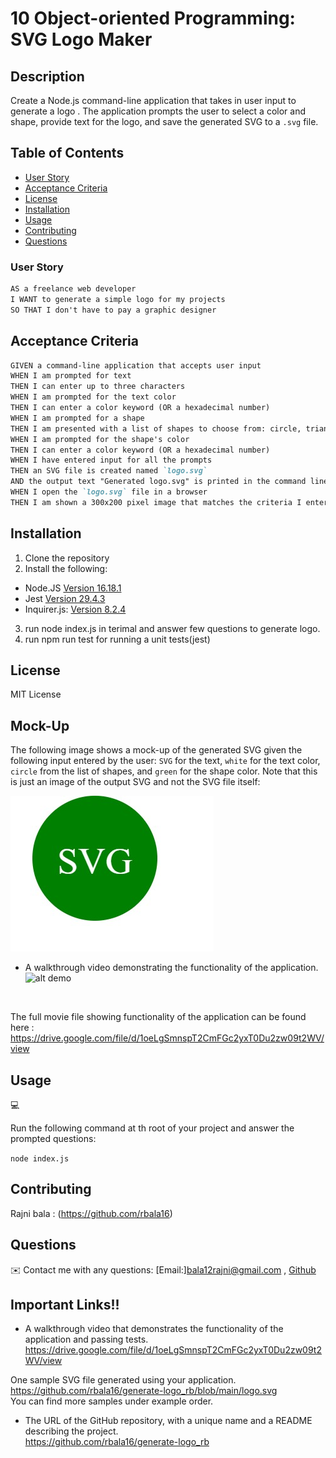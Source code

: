 
# 10 Object-oriented Programming: SVG Logo Maker

## Description

 Create a Node.js command-line application that takes in user input to generate a logo . The application prompts the user to select a color and shape, provide text for the logo, and save the generated SVG to a `.svg` file.

## Table of Contents

- [User Story](#user-story)
- [Acceptance Criteria](#acceptance-criteria)
- [License](#license)
- [Installation](#installation)
- [Usage](#usage)
- [Contributing](#contributing)
- [Questions](#questions)

### User Story

```md
AS a freelance web developer
I WANT to generate a simple logo for my projects
SO THAT I don't have to pay a graphic designer
```

## Acceptance Criteria

```md
GIVEN a command-line application that accepts user input
WHEN I am prompted for text
THEN I can enter up to three characters
WHEN I am prompted for the text color
THEN I can enter a color keyword (OR a hexadecimal number)
WHEN I am prompted for a shape
THEN I am presented with a list of shapes to choose from: circle, triangle, and square
WHEN I am prompted for the shape's color
THEN I can enter a color keyword (OR a hexadecimal number)
WHEN I have entered input for all the prompts
THEN an SVG file is created named `logo.svg`
AND the output text "Generated logo.svg" is printed in the command line
WHEN I open the `logo.svg` file in a browser
THEN I am shown a 300x200 pixel image that matches the criteria I entered
```

## Installation
1. Clone the repository
2. Install the following: 
- Node.JS [Version 16.18.1](https://nodejs.org/en/blog/release/v16.18.1/)
- Jest [Version 29.4.3](https://www.npmjs.com/package/jest)
- Inquirer.js: [Version 8.2.4](https://www.npmjs.com/package/inquirer/v/8.2.4)
3. run node index.js in terimal and answer few questions to generate logo.
4. run npm run test for running a unit tests(jest)

## License 
MIT License

## Mock-Up

The following image shows a mock-up of the generated SVG given the following input entered by the user: `SVG` for the text, `white` for the text color, `circle` from the list of shapes, and `green` for the shape color. Note that this is just an image of the output SVG and not the SVG file itself:

![Image showing a green circle with white text that reads "SVG.".](./images/logo.jpg)

* A walkthrough video demonstrating the functionality of the application.
![alt demo](./examples/logo.gif)
<br>

The full movie file showing functionality of the application can be found here : https://drive.google.com/file/d/1oeLgSmnspT2CmFGc2yxT0Du2zw09t2WV/view

## Usage
💻   
  
Run the following command at th root of your project and answer the prompted questions:
  
`node index.js`

## Contributing
Rajni bala : (https://github.com/rbala16)

## Questions
✉️ Contact me with any questions: [Email:]bala12rajni@gmail.com , [Github](https://github.com/rbala16)<br />


## Important Links!!

* A walkthrough video that demonstrates the functionality of the application and passing tests.<br>
https://drive.google.com/file/d/1oeLgSmnspT2CmFGc2yxT0Du2zw09t2WV/view


One sample SVG file generated using your application.<br>
https://github.com/rbala16/generate-logo_rb/blob/main/logo.svg
<br>
You can find more samples under example order.

* The URL of the GitHub repository, with a unique name and a README describing the project.<br>
https://github.com/rbala16/generate-logo_rb


